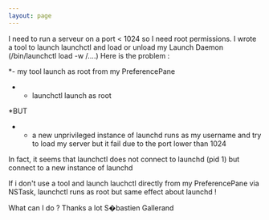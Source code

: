 ```yaml
---
layout: page
---
```


I need to run a serveur on a port < 1024 so I need root permissions.
I wrote a tool to launch launchctl and load or unload my Launch Daemon (/bin/launchctl  load -w /....)
Here is the problem :

 *- my tool launch as root from my PreferencePane
* - launchctl launch as root
 
*BUT
* - a new unprivileged instance of launchd runs as my username and try to load my server but it fail due to the port lower than 1024

In fact, it seems that launchctl does not connect to launchd (pid 1) but connect to a new instance of launchd

If i don't use a tool and launch lauchctl directly from my PreferencePane via NSTask, launchctl runs as root but same effect about launchd !

What can I do ?
Thanks a lot
S�bastien Gallerand
